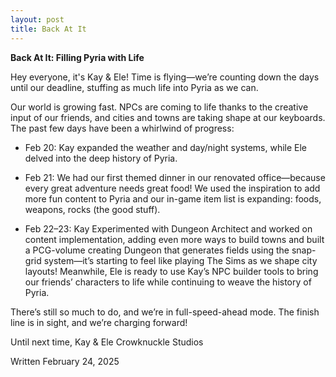 ```yaml
---
layout: post
title: Back At It 
---
```

**Back At It: Filling Pyria with Life**

Hey everyone, it's Kay & Ele! Time is flying—we’re counting down the days until our deadline, stuffing as much life into Pyria as we can.

Our world is growing fast. NPCs are coming to life thanks to the creative input of our friends, and cities and towns are taking shape at our keyboards. The past few days have been a whirlwind of progress:

-  Feb 20: Kay expanded the weather and day/night systems, while Ele delved into the deep history of Pyria.

-  Feb 21: We had our first themed dinner in our renovated office—because every great adventure needs great food! We used the inspiration to add more fun content to Pyria and our in-game item list is expanding: foods, weapons, rocks (the good stuff).

-  Feb 22–23: Kay Experimented with Dungeon Architect and worked on content implementation, adding even more ways to build towns and built a PCG-volume creating Dungeon that generates fields using the snap-grid system—it’s starting to feel like playing The Sims as we shape city layouts! Meanwhile, Ele is ready to use Kay’s NPC builder tools to bring our friends’ characters to life while continuing to weave the history of Pyria.

There’s still so much to do, and we’re in full-speed-ahead mode. The finish line is in sight, and we’re charging forward!

Until next time,
Kay & Ele
Crowknuckle Studios

Written February 24, 2025
